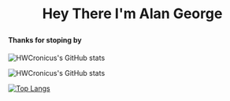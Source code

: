 <H1><p align="center">Hey There I'm Alan George</p></h1>

<h4> Thanks for stoping by</h4>

![HWCronicus's GitHub stats](https://github-readme-stats.vercel.app/api?username=HWCronicus&count_private=true&border_color=222222&hide=issues&show_icons=true&hide=stars)

![HWCronicus's GitHub stats](https://github-readme-stats.vercel.app/api?username=HWCronicus&hide=contribs,prs)

[![Top Langs](https://github-readme-stats.vercel.app/api/top-langs/?username=HWCronicus&layout=compact)](https://github.com/anuraghazra/github-readme-stats)

<!--
**HWCronicus/HWCronicus** is a ✨ _special_ ✨ repository because its `README.md` (this file) appears on your GitHub profile.

Here are some ideas to get you started:

- 🔭 I’m currently working on ...
- 🌱 I’m currently learning ...
- 👯 I’m looking to collaborate on ...
- 🤔 I’m looking for help with ...
- 💬 Ask me about ...
- 📫 How to reach me: ...
- 😄 Pronouns: ...
- ⚡ Fun fact: ...
-->
